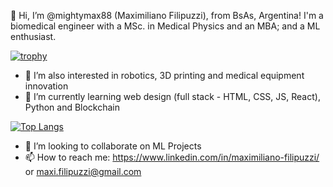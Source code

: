 👋 Hi, I’m @mightymax88 (Maximiliano Filipuzzi), from BsAs, Argentina!
I'm a biomedical engineer with a MSc. in Medical Physics and an MBA; and a ML enthusiast.


[![trophy](https://github-profile-trophy.vercel.app/?username=mightymax88&theme=onedark&rank=SSS,SS,S,AAA,AA,A,B,C&no-frame=true)](https://github.com/mightymax88/github-profile-trophy)

- 👀 I’m also interested in robotics, 3D printing and medical equipment innovation
- 🌱 I’m currently learning web design (full stack - HTML, CSS, JS, React), Python and Blockchain

[![Top Langs](https://github-readme-stats.vercel.app/api/top-langs/?username=mightymax88&layout=compact)](https://github.com/mightymax88/github-readme-stats)

- 💞️ I’m looking to collaborate on ML Projects
- 📫 How to reach me: https://www.linkedin.com/in/maximiliano-filipuzzi/ or maxi.filipuzzi@gmail.com

<!---
mightymax88/mightymax88 is a ✨ special ✨ repository because its `README.md` (this file) appears on your GitHub profile.
You can click the Preview link to take a look at your changes.
--->
